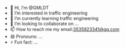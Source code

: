 - 👋 Hi, I’m @GMLDT
- 👀 I’m interested in traffic engineering
- 🌱 I’m currently learning traffic engineering
- 💞️ I’m looking to collaborate on ...
- 📫 How to reach me my email:3535923341@qq.com
- 😄 Pronouns: ...
- ⚡ Fun fact: ...

<!---
GMLDT/GMLDT is a ✨ special ✨ repository because its `README.md` (this file) appears on your GitHub profile.
You can click the Preview link to take a look at your changes.
--->
